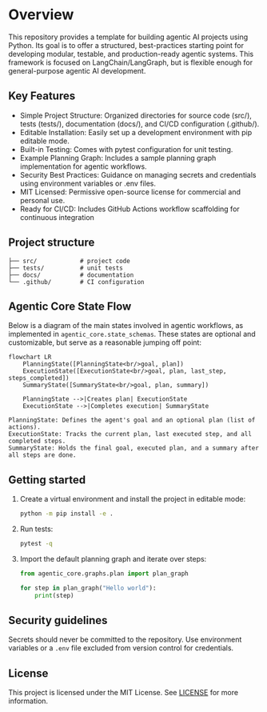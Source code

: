 # Overview

This repository provides a template for building agentic AI projects using Python. Its goal is to offer a structured, best-practices starting point for developing modular, testable, and production-ready agentic systems. This framework is focused on LangChain/LangGraph, but is flexible enough for general-purpose agentic AI development.

## Key Features

- Simple Project Structure: Organized directories for source code (src/), tests (tests/), documentation (docs/), and CI/CD configuration (.github/).
- Editable Installation: Easily set up a development environment with pip editable mode.
- Built-in Testing: Comes with pytest configuration for unit testing.
- Example Planning Graph: Includes a sample planning graph implementation for agentic workflows.
- Security Best Practices: Guidance on managing secrets and credentials using environment variables or .env files.
- MIT Licensed: Permissive open-source license for commercial and personal use.
- Ready for CI/CD: Includes GitHub Actions workflow scaffolding for continuous integration

## Project structure

```
├── src/            # project code
├── tests/          # unit tests
├── docs/           # documentation
└── .github/        # CI configuration
```

## Agentic Core State Flow

Below is a diagram of the main states involved in agentic workflows, as implemented in `agentic_core.state_schemas`. These states are optional and customizable, but serve as a reasonable jumping off point:

```mermaid
flowchart LR
    PlanningState([PlanningState<br/>goal, plan])
    ExecutionState([ExecutionState<br/>goal, plan, last_step, steps_completed])
    SummaryState([SummaryState<br/>goal, plan, summary])

    PlanningState -->|Creates plan| ExecutionState
    ExecutionState -->|Completes execution| SummaryState
```

    PlanningState: Defines the agent's goal and an optional plan (list of actions).
    ExecutionState: Tracks the current plan, last executed step, and all completed steps.
    SummaryState: Holds the final goal, executed plan, and a summary after all steps are done.


## Getting started
1. Create a virtual environment and install the project in editable mode:
   ```bash
   python -m pip install -e .
   ```
2. Run tests:
   ```bash
   pytest -q
   ```

3. Import the default planning graph and iterate over steps:
    ```python
    from agentic_core.graphs.plan import plan_graph
    
    for step in plan_graph("Hello world"):
        print(step)
    ```

## Security guidelines
Secrets should never be committed to the repository. Use environment variables
or a `.env` file excluded from version control for credentials.

## License
This project is licensed under the MIT License. See [LICENSE](LICENSE) for
more information.
